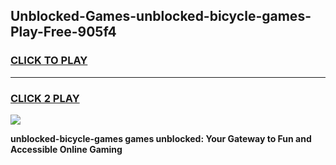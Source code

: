 
## Unblocked-Games-unblocked-bicycle-games-Play-Free-905f4
<h3>
<a href="https://premium76.site?title=unblocked-bicycle-games&ref=15A">CLICK TO PLAY</a></h3>
<hr>

<h3>
<a href="https://premium76.site?title=unblocked-bicycle-games&ref=15A">CLICK 2 PLAY</a>
  
</h3>

<a href="https://premium76.site?title=unblocked-bicycle-games&ref=15A"><img src="https://clearcache.store/games.png"></a>


**unblocked-bicycle-games games unblocked: Your Gateway to Fun and Accessible Online Gaming**
